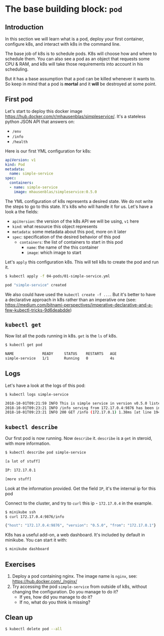 # The base building block: `pod`

## Introduction

In this section we will learn what is a pod, deploy your first container, configure k8s, and interact with k8s in the command line.

The base job of k8s is to schedule pods. K8s will choose how and where to schedule them. You can also see a pod as an object that requests some CPU & RAM, and k8s will take those requirements into account in his scheduling.

But it has a base assumption that a pod can be killed whenever it wants to. So keep in mind that a pod is **mortal** and it **will** be destroyed at some point.

## First pod

Let's start to deploy this docker image https://hub.docker.com/r/mhausenblas/simpleservice/.
It's a stateless python JSON API that answers on:

* `/env`
* `/info`
* `/health`

Here is our first YML configuration for k8s:

```yml
apiVersion: v1
kind: Pod
metadata:
  name: simple-service
spec:
  containers:
  - name: simple-service
    image: mhausenblas/simpleservice:0.5.0
```

The YML configuration of k8s represents a desired state. We do not write the steps to go to this state. It's k8s who will handle it for us.
Let's have a look a the fields:

* `apiVersion`: the version of the k8s API we will be using, `v1` here
* `kind`: what resource this object represents
* `metadata`: some metadata about this pod, more on it later
* `spec`: specification of the desired behavior of this pod
  * `containers`: the list of containers to start in this pod
    * `name`: the name of the this container
    * `image`: which image to start

Let's `apply` this configuration k8s. This will tell k8s to create the pod and run it.

```bash
$ kubectl apply -f 04-pods/01-simple-service.yml

pod "simple-service" created
```

We also could have used the `kubectl create -f ...`. But it's better to have a declarative approach in k8s rather than an imperative one (see: https://medium.com/bitnami-perspectives/imperative-declarative-and-a-few-kubectl-tricks-9d6deabdde)

## `kubectl get`

Now list all the pods running in k8s. `get` is the `ls` of k8s.

```bash
$ kubectl get pod

NAME             READY     STATUS    RESTARTS   AGE
simple-service   1/1       Running   0          4s
```

## Logs

Let's have a look at the logs of this pod:

```bash
$ kubectl logs simple-service

2018-10-01T09:21:59 INFO This is simple service in version v0.5.0 listening on port 9876 [at line 142]
2018-10-01T09:23:21 INFO /info serving from 172.17.0.4:9876 has been invoked from 172.17.0.1 [at line 101]
2018-10-01T09:23:21 INFO 200 GET /info (172.17.0.1) 1.38ms [at line 1946]
```

## `kubectl describe`

Our first pod is now running. Now `describe` it. `describe` is a `get` in steroid, with more information.

```bash
$ kubectl describe pod simple-service

[a lot of stuff]

IP: 172.17.0.1

[more stuff]
```

Look at the information provided. Get the field `IP`, it's the internal ip for this pod

Connect to the cluster, and try to `curl` this ip - `172.17.0.4` in the example.

```bash
$ minikube ssh
$ curl 172.17.0.4:9876/info

{"host": "172.17.0.4:9876", "version": "0.5.0", "from": "172.17.0.1"}
```

K8s has a useful add-on, a web dashboard. It's included by default in minikube. You can start it with:

```bash
$ minikube dashboard
```

## Exercises

1. Deploy a pod containing nginx. The image name is `nginx`, see: https://hub.docker.com/_/nginx/
2. Try accessing the pod `simple-service` from outside of k8s, without changing the configuration. Do you manage to do it?
	* If yes, how did you manage to do it?
	* If no, what do you think is missing?

## Clean up

```bash
$ kubectl delete pod --all
```